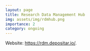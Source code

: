 ```yaml
---
layout: page
title: Research Data Management Hub
img: assets/img/rdmhub.png
importance: 2
category: ongoing
---
```


Website: <https://rdm.depositar.io/>.
